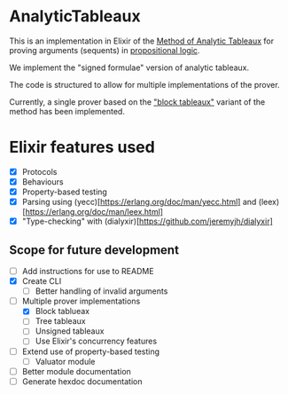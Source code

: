 # AnalyticTableaux

This is an implementation in Elixir of the [Method of Analytic Tableaux](https://en.wikipedia.org/wiki/Method_of_analytic_tableaux) for proving arguments (sequents) in [propositional logic](https://en.wikipedia.org/wiki/Propositional_calculus).

We implement the "signed formulae" version of analytic tableaux.

The code is structured to allow for multiple implementations of the prover.

Currently, a single prover based on the ["block tableaux"](https://www.google.es/url?sa=t&rct=j&q=&esrc=s&source=web&cd=&cad=rja&uact=8&ved=2ahUKEwiigdOqkvnyAhWOfMAKHV8cBdQQFnoECAUQAQ&url=http%3A%2F%2Fwww.cs.cornell.edu%2Fcourses%2Fcs4860%2F2012fa%2Flec-09.pdf&usg=AOvVaw3H9bxXXFRyPMp0zTaBWugt) variant of the method has been implemented.


# Elixir features used

- [x] Protocols
- [x] Behaviours
- [x] Property-based testing
- [x] Parsing using (yecc)[https://erlang.org/doc/man/yecc.html] and (leex)[https://erlang.org/doc/man/leex.html]
- [x] "Type-checking" with (dialyxir)[https://github.com/jeremyjh/dialyxir]

## Scope for future development

- [ ] Add instructions for use to README
- [x] Create CLI
  - [ ] Better handling of invalid arguments
- [ ] Multiple prover implementations
  - [x] Block tablueax
  - [ ] Tree tableaux
  - [ ] Unsigned tableaux
  - [ ] Use Elixir's concurrency features
- [ ] Extend use of property-based testing
  - [ ] Valuator module
- [ ] Better module documentation
- [ ] Generate hexdoc documentation
